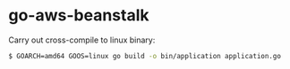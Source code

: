 # go-aws-beanstalk

Carry out cross-compile to linux binary:

```bash
$ GOARCH=amd64 GOOS=linux go build -o bin/application application.go
```
